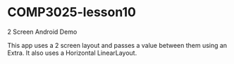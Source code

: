 # COMP3025-lesson10
2 Screen Android Demo

This app uses a 2 screen layout and passes a value between them using an Extra.  It also uses a Horizontal LinearLayout.
